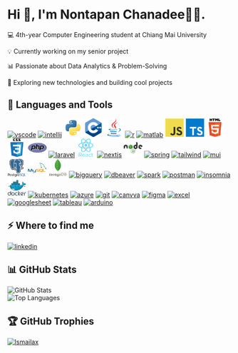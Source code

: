 <h1>Hi 👋, I'm Nontapan Chanadee👹🔱.</h1>
<p>💻 4th-year Computer Engineering student at Chiang Mai University</p>
<p>💡 Currently working on my senior project</p>
<p>📊 Passionate about Data Analytics & Problem-Solving</p>
<p>🔧 Exploring new technologies and building cool projects</p>

<h2>🚀 Languages and Tools</h2>
<p>
  <a target="_blank" href="https://cdn.jsdelivr.net/gh/devicons/devicon@latest/icons/vscode/vscode-original.svg" style="display: inline-block;"><img src="https://cdn.jsdelivr.net/gh/devicons/devicon@latest/icons/vscode/vscode-original.svg" alt="vscode" width="42" height="42" /></a>
  <a target="_blank" href="https://cdn.jsdelivr.net/gh/devicons/devicon@latest/icons/intellij/intellij-original.svg" style="display: inline-block;"><img src="https://cdn.jsdelivr.net/gh/devicons/devicon@latest/icons/intellij/intellij-original.svg" alt="intellij" width="42" height="42" /></a>
  <a target="_blank" href="https://raw.githubusercontent.com/devicons/devicon/master/icons/python/python-original.svg" style="display: inline-block;"><img src="https://raw.githubusercontent.com/devicons/devicon/master/icons/python/python-original.svg" alt="python" width="42" height="42" /></a>
  <a target="_blank" href="https://raw.githubusercontent.com/devicons/devicon/master/icons/cplusplus/cplusplus-original.svg" style="display: inline-block;"><img src="https://raw.githubusercontent.com/devicons/devicon/master/icons/cplusplus/cplusplus-original.svg" alt="cplusplus" width="42" height="42" /></a>
  <a target="_blank" href="https://raw.githubusercontent.com/devicons/devicon/master/icons/java/java-original.svg" style="display: inline-block;"><img src="https://raw.githubusercontent.com/devicons/devicon/master/icons/java/java-original.svg" alt="java" width="42" height="42" /></a>
  <a target="_blank" href="https://cdn.jsdelivr.net/gh/devicons/devicon@latest/icons/r/r-plain.svg" style="display: inline-block;"><img src="https://cdn.jsdelivr.net/gh/devicons/devicon@latest/icons/r/r-plain.svg" alt="r" width="42" height="42" /></a>
  <a target="_blank" href="https://upload.wikimedia.org/wikipedia/commons/2/21/Matlab_Logo.png" style="display: inline-block;"><img src="https://upload.wikimedia.org/wikipedia/commons/2/21/Matlab_Logo.png" alt="matlab" width="42" height="42" /></a>
  <a target="_blank" href="https://raw.githubusercontent.com/devicons/devicon/master/icons/javascript/javascript-original.svg" style="display: inline-block;"><img src="https://raw.githubusercontent.com/devicons/devicon/master/icons/javascript/javascript-original.svg" alt="javascript" width="42" height="42" /></a>
  <a target="_blank" href="https://raw.githubusercontent.com/devicons/devicon/master/icons/typescript/typescript-original.svg" style="display: inline-block;"><img src="https://raw.githubusercontent.com/devicons/devicon/master/icons/typescript/typescript-original.svg" alt="typescript" width="42" height="42" /></a>
  <a target="_blank" href="https://raw.githubusercontent.com/devicons/devicon/master/icons/html5/html5-original-wordmark.svg" style="display: inline-block;"><img src="https://raw.githubusercontent.com/devicons/devicon/master/icons/html5/html5-original-wordmark.svg" alt="html5" width="42" height="42" /></a>
  <a target="_blank" href="https://raw.githubusercontent.com/devicons/devicon/master/icons/css3/css3-original-wordmark.svg" style="display: inline-block;"><img src="https://raw.githubusercontent.com/devicons/devicon/master/icons/css3/css3-original-wordmark.svg" alt="css3" width="42" height="42" /></a>
  <a target="_blank" href="https://raw.githubusercontent.com/devicons/devicon/master/icons/php/php-original.svg" style="display: inline-block;"><img src="https://raw.githubusercontent.com/devicons/devicon/master/icons/php/php-original.svg" alt="php" width="42" height="42" /></a>
  <a target="_blank" href="https://cdn.jsdelivr.net/gh/devicons/devicon@latest/icons/laravel/laravel-original.svg" style="display: inline-block;"><img src="https://cdn.jsdelivr.net/gh/devicons/devicon@latest/icons/laravel/laravel-original.svg" alt="laravel" width="42" height="42" /></a>
  <a target="_blank" href="https://raw.githubusercontent.com/devicons/devicon/master/icons/react/react-original-wordmark.svg" style="display: inline-block;"><img src="https://raw.githubusercontent.com/devicons/devicon/master/icons/react/react-original-wordmark.svg" alt="react" width="42" height="42" /></a>
  <a target="_blank" href="https://cdn.jsdelivr.net/gh/devicons/devicon@latest/icons/nextjs/nextjs-original.svg" style="display: inline-block;"><img src="https://cdn.jsdelivr.net/gh/devicons/devicon@latest/icons/nextjs/nextjs-original.svg" alt="nextjs" width="42" height="42" /></a>
  <a target="_blank" href="https://raw.githubusercontent.com/devicons/devicon/master/icons/nodejs/nodejs-original-wordmark.svg" style="display: inline-block;"><img src="https://raw.githubusercontent.com/devicons/devicon/master/icons/nodejs/nodejs-original-wordmark.svg" alt="nodejs" width="42" height="42" /></a>
  <a target="_blank" href="https://www.vectorlogo.zone/logos/springio/springio-icon.svg" style="display: inline-block;"><img src="https://www.vectorlogo.zone/logos/springio/springio-icon.svg" alt="spring" width="42" height="42" /></a>
  <a target="_blank" href="https://www.vectorlogo.zone/logos/tailwindcss/tailwindcss-icon.svg" style="display: inline-block;"><img src="https://www.vectorlogo.zone/logos/tailwindcss/tailwindcss-icon.svg" alt="tailwind" width="42" height="42" /></a>
  <a target="_blank" href="https://cdn.jsdelivr.net/gh/devicons/devicon@latest/icons/materialui/materialui-original.svg" style="display: inline-block;"><img src="https://cdn.jsdelivr.net/gh/devicons/devicon@latest/icons/materialui/materialui-original.svg" alt="mui" width="42" height="42" /></a>
  <a target="_blank" href="https://raw.githubusercontent.com/devicons/devicon/master/icons/postgresql/postgresql-original-wordmark.svg" style="display: inline-block;"><img src="https://raw.githubusercontent.com/devicons/devicon/master/icons/postgresql/postgresql-original-wordmark.svg" alt="postgresql" width="42" height="42" /></a>
  <a target="_blank" href="https://raw.githubusercontent.com/devicons/devicon/master/icons/mysql/mysql-original-wordmark.svg" style="display: inline-block;"><img src="https://raw.githubusercontent.com/devicons/devicon/master/icons/mysql/mysql-original-wordmark.svg" alt="mysql" width="42" height="42" /></a>
  <a target="_blank" href="https://raw.githubusercontent.com/devicons/devicon/master/icons/mongodb/mongodb-original-wordmark.svg" style="display: inline-block;"><img src="https://raw.githubusercontent.com/devicons/devicon/master/icons/mongodb/mongodb-original-wordmark.svg" alt="mongodb" width="42" height="42" /></a>
  <a target="_blank" href="https://www.vectorlogo.zone/logos/google_bigquery/google_bigquery-icon.svg" style="display: inline-block;"><img src="https://www.vectorlogo.zone/logos/google_bigquery/google_bigquery-icon.svg" alt="bigquery" width="42" height="42" /></a>
  <a target="_blank" href="https://cdn.jsdelivr.net/gh/devicons/devicon@latest/icons/dbeaver/dbeaver-original.svg" style="display: inline-block;"><img src="https://cdn.jsdelivr.net/gh/devicons/devicon@latest/icons/dbeaver/dbeaver-original.svg" alt="dbeaver" width="42" height="42" /></a>
  <a target="_blank" href="https://cdn.jsdelivr.net/gh/devicons/devicon@latest/icons/apachespark/apachespark-original.svg" style="display: inline-block;"><img src="https://cdn.jsdelivr.net/gh/devicons/devicon@latest/icons/apachespark/apachespark-original.svg" alt="spark" width="42" height="42" /></a>
  <a target="_blank" href="https://www.vectorlogo.zone/logos/getpostman/getpostman-icon.svg" style="display: inline-block;"><img src="https://www.vectorlogo.zone/logos/getpostman/getpostman-icon.svg" alt="postman" width="42" height="42" /></a>
  <a target="_blank" href="https://cdn.jsdelivr.net/gh/devicons/devicon@latest/icons/insomnia/insomnia-original.svg" style="display: inline-block;"><img src="https://cdn.jsdelivr.net/gh/devicons/devicon@latest/icons/insomnia/insomnia-original.svg" alt="insomnia" width="42" height="42" /></a>
  <a target="_blank" href="https://raw.githubusercontent.com/devicons/devicon/master/icons/docker/docker-original-wordmark.svg" style="display: inline-block;"><img src="https://raw.githubusercontent.com/devicons/devicon/master/icons/docker/docker-original-wordmark.svg" alt="docker" width="42" height="42" /></a>
  <a target="_blank" href="https://www.vectorlogo.zone/logos/kubernetes/kubernetes-icon.svg" style="display: inline-block;"><img src="https://www.vectorlogo.zone/logos/kubernetes/kubernetes-icon.svg" alt="kubernetes" width="42" height="42" /></a>
  <a target="_blank" href="https://www.vectorlogo.zone/logos/microsoft_azure/microsoft_azure-icon.svg" style="display: inline-block;"><img src="https://www.vectorlogo.zone/logos/microsoft_azure/microsoft_azure-icon.svg" alt="azure" width="42" height="42" /></a>
  <a target="_blank" href="https://www.vectorlogo.zone/logos/git-scm/git-scm-icon.svg" style="display: inline-block;"><img src="https://www.vectorlogo.zone/logos/git-scm/git-scm-icon.svg" alt="git" width="42" height="42" /></a>
  <a target="_blank" href="https://cdn.jsdelivr.net/gh/devicons/devicon@latest/icons/canva/canva-original.svg" style="display: inline-block;"><img src="https://cdn.jsdelivr.net/gh/devicons/devicon@latest/icons/canva/canva-original.svg" alt="canvva" width="42" height="42" /></a>
  <a target="_blank" href="https://www.vectorlogo.zone/logos/figma/figma-icon.svg" style="display: inline-block;"><img src="https://www.vectorlogo.zone/logos/figma/figma-icon.svg" alt="figma" width="42" height="42" /></a>
  <a target="_blank" href="https://upload.wikimedia.org/wikipedia/commons/thumb/3/34/Microsoft_Office_Excel_%282019–present%29.svg/1024px-Microsoft_Office_Excel_%282019–present%29.svg.png?20190925171014"><img src="https://upload.wikimedia.org/wikipedia/commons/thumb/3/34/Microsoft_Office_Excel_%282019–present%29.svg/1024px-Microsoft_Office_Excel_%282019–present%29.svg.png?20190925171014" alt="excel" width="42" height="42" /></a>
  <a target="_blank" href="https://upload.wikimedia.org/wikipedia/commons/thumb/a/ae/Google_Sheets_2020_Logo.svg/872px-Google_Sheets_2020_Logo.svg.png?20230204082503"><img src="https://upload.wikimedia.org/wikipedia/commons/thumb/a/ae/Google_Sheets_2020_Logo.svg/872px-Google_Sheets_2020_Logo.svg.png?20230204082503" alt="googlesheet" width="30" height="42" /></a>
  <a target="_blank" href="https://upload.vectorlogo.zone/logos/tableau/images/113a311a-6d5d-4b7e-9193-79807e4844e3.svg"><img src="https://upload.vectorlogo.zone/logos/tableau/images/113a311a-6d5d-4b7e-9193-79807e4844e3.svg" alt="tableau" width="175" height="35" /></a>
  <a target="_blank" href="https://cdn.worldvectorlogo.com/logos/arduino-1.svg" style="display: inline-block;"><img src="https://cdn.worldvectorlogo.com/logos/arduino-1.svg" alt="arduino" width="42" height="42" /></a>
</p>

<h2>⚡️ Where to find me</h2>
<p><a target="_blank" href="https://www.linkedin.com/in/https://www.linkedin.com/in/nontapan-chanadee-b192b31b6/" style="display: inline-block;"><img src="https://img.shields.io/badge/linkedin-logo?style=for-the-badge&logo=linkedin&logoColor=white&color=%230a77b6" alt="linkedin" /></a></p>

<h2>📊 GitHub Stats</h2>
<img src="https://github-readme-stats.vercel.app/api?username=Ismailax&theme=dark&hide_border=false&include_all_commits=true&count_private=true" alt="GitHub Stats"><br/>
<img src="https://github-readme-stats.vercel.app/api/top-langs/?username=Ismailax&theme=dark&hide_border=false&include_all_commits=true&count_private=true&layout=compact" alt="Top Languages">


<h2>🏆 GitHub Trophies</h2>
<p><a href="https://github.com/ryo-ma/github-profile-trophy"><img src="https://github-profile-trophy.vercel.app/?username=Ismailax" alt="Ismailax" /></a></p>

